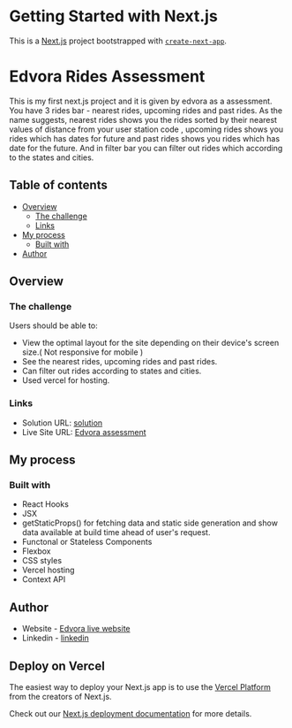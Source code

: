 # Getting Started with Next.js

This is a [Next.js](https://nextjs.org/) project bootstrapped with [`create-next-app`](https://github.com/vercel/next.js/tree/canary/packages/create-next-app).

# Edvora Rides Assessment

This is my first next.js project and it is given by edvora as a assessment. You have 3 rides bar - nearest rides, upcoming rides and past rides. As the name suggests, nearest rides shows you the rides sorted by their nearest values of distance from your user station code , upcoming rides shows you rides which has dates for future and past rides shows you rides which has date for the future. And in filter bar you can filter out rides which according to the states and cities.

## Table of contents

- [Overview](#overview)
  - [The challenge](#the-challenge)
  - [Links](#links)
- [My process](#my-process)
  - [Built with](#built-with)
- [Author](#author)


## Overview

### The challenge

Users should be able to:

- View the optimal layout for the site depending on their device's screen size.( Not responsive for mobile )
- See the nearest rides, upcoming rides and past rides.
- Can filter out rides according to states and cities.
- Used vercel for hosting.

### Links

- Solution URL: [solution](https://github.com/Japjotsingh02/edvora-assessment)
- Live Site URL: [Edvora assessment](https://edvora-assessment1.vercel.app/)

## My process

### Built with

- React Hooks
- JSX
- getStaticProps() for fetching data and static side generation and show data available at build time ahead of user's request.
- Functonal or Stateless Components
- Flexbox
- CSS styles
- Vercel hosting
- Context API

## Author

- Website - [Edvora live website](https://edvora-assessment1.vercel.app/)
- Linkedin - [linkedin](https://www.linkedin.com/in/japjot-singh-9a7b541a8/)

## Deploy on Vercel

The easiest way to deploy your Next.js app is to use the [Vercel Platform](https://vercel.com/new?utm_medium=default-template&filter=next.js&utm_source=create-next-app&utm_campaign=create-next-app-readme) from the creators of Next.js.

Check out our [Next.js deployment documentation](https://nextjs.org/docs/deployment) for more details.
